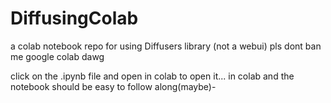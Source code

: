 # DiffusingColab
a colab notebook repo for using Diffusers library (not a webui)
pls dont ban me google colab dawg


click on the .ipynb file and open in colab to open it... in colab and the notebook should be easy to follow along(maybe)-

